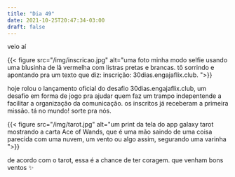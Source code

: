 ```yaml
---
title: "Dia 49"
date: 2021-10-25T20:47:34-03:00
draft: false
---
```


veio aí

{{< figure src="/img/inscricao.jpg" alt="uma foto minha modo selfie usando uma blusinha de lã vermelha com listras pretas e brancas. tô sorrindo e apontando pra um texto que diz: inscrição: 30dias.engajaflix.club. ">}}

hoje rolou o lançamento oficial do desafio 30dias.engajaflix.club, um desafio em forma de jogo pra ajudar quem faz um trampo indepentende a facilitar a organização da comunicação. os inscritos já receberam a primeira missão. tá no mundo! sorte pra nós.

{{< figure src="/img/tarot.jpg" alt="um print da tela do app galaxy tarot mostrando a carta Ace of Wands, que é uma mão saindo de uma coisa parecida com uma nuvem, um vento ou algo assim, segurando uma varinha ">}}

de acordo com o tarot, essa é a chance de ter coragem. que venham bons ventos ✨